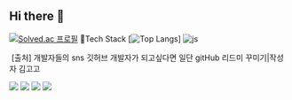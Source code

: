 ## Hi there 👋

[![Solved.ac 프로필](http://mazassumnida.wtf/api/v2/generate_badge?boj=oksusu)](https://solved.ac/oksusu)
📖Tech Stack
[![Top Langs](https://github-readme-stats.vercel.app/api/top-langs/?username=AIoT-HD)]
![js](https://img.shields.io/badge/JavaScript-F7DF1E?style=for-the-badge&logo=JavaScript&logoColor=white)

​
[출처] 개발자들의 sns 깃허브 개발자가 되고싶다면 일단 gitHub 리드미 꾸미기|작성자 김고고
<!--
**AIoT-HD/AIoT-HD** is a ✨ _special_ ✨ repository because its `README.md` (this file) appears on your GitHub profile.

Here are some ideas to get you started:

- 🔭 I’m currently working on ...
- 🌱 I’m currently learning ...
- 👯 I’m looking to collaborate on ...
- 🤔 I’m looking for help with ...
- 💬 Ask me about ...
- 📫 How to reach me: ...
- 😄 Pronouns: ...
- ⚡ Fun fact: ...
-->

<img src="https://img.shields.io/badge/javascript-F7DF1E?style=for-the-badge&logo=python&logoColor=white">




<img src="https://img.shields.io/badge/JAVA-007396?style=for-the-badge&logo=java&logoColor=white">



<img src="https://img.shields.io/badge/html5-E34F26?style=for-the-badge&logo=C&logoColor=white">

<img src="https://img.shields.io/badge/css3-1572B6?style=for-the-badge&logo=C++&logoColor=white">





